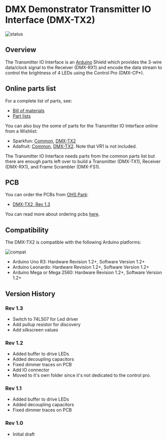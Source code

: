 # DMX Demonstrator Transmitter IO Interface (DMX-TX2)

![status](https://img.shields.io/badge/status-verified-brightgreen)

## Overview

The Transmitter IO Interface is an [Arduino](https://www.arduino.cc/) Shield which provides the 3-wire data/clock signal to the Receiver (DMX-RX1) and encode the data stream to control the brightness of 4 LEDs using the Control Pro (DMX-CP*).

## Online parts list

For a complete list of parts, see:

- [Bill of materials](transmitter-io.bom.md)
- [Part lists](transmitter.parts-io.md)

You can also buy the some of parts for the Transmitter IO Interface online from a Wishlist:

- Sparkfun: [Common](https://www.sparkfun.com/wish_lists/160406), [DMX-TX2](https://www.sparkfun.com/wish_lists/160543)
- Adafruit: [Common](http://www.adafruit.com/wishlists/589832), [DMX-TX2](http://www.adafruit.com/wishlists/590129). Note that VR1 is not included.

The Transmitter IO Interface needs parts from the common parts list but there are enough parts left over to build a Transmitter (DMX-TX1), Receiver (DMX-RX1), and Frame Scrambler (DMX-FS1).

## PCB

You can order the PCBs from [OHS Park](https://oshpark.com/):

- [DMX-TX2, Rev 1.3](https://oshpark.com/shared_projects/mKdzHGgN)

You can read more about ordering pcbs [here](..\pcb.md).

## Compatibility

 The DMX-TX2 is compatible with the following Arduino platforms:

![compat](https://img.shields.io/badge/compat-verified-brightgreen)

- Arduino Uno R3: Hardware Revision 1.2+, Software Version 1.2+
- Arduino Leonardo: Hardware Revision 1.2+, Software Version 1.2+
- Arduino Mega or Mega 2560: Hardware Revision 1.2+, Software Version 1.2+

## Version History

### Rev 1.3

- Switch to 74LS07 for Led driver
- Add pullup resistor for discovery
- Add silkscreen values

### Rev 1.2

- Added buffer to drive LEDs
- Added decoupling capacitors
- Fixed dimmer traces on PCB
- Add IO connector
- Moved to it's own folder since it's not dedicated to the control pro.

### Rev 1.1

- Added buffer to drive LEDs
- Added decoupling capacitors
- Fixed dimmer traces on PCB

### Rev 1.0

- Initial draft
